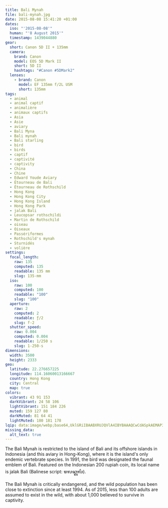 ```yaml
---
title: Bali Mynah
file: bali-mynah.jpg
date: 2015-08-08 15:41:20 +01:00
dates:
  iso: "'2015-08-08'"
  human: "'8 August 2015'"
  timestamp: 1439044880
gear:
  short: Canon 5D II + 135mm
  camera:
    brand: Canon
    model: EOS 5D Mark II
    short: 5D II
    hashtags: "#Canon #5DMark2"
  lenses:
    - brand: Canon
      model: EF 135mm f/2L USM
      short: 135mm
tags:
  - animal
  - animal captif
  - animalière
  - animaux captifs
  - Asia
  - Asie
  - aviary
  - Bali Myna
  - Bali mynah
  - Bali starling
  - bird
  - birds
  - captif
  - captivité
  - captivity
  - China
  - Chine
  - Edward Youde Aviary
  - Étourneau de Bali
  - Étourneau de Rothschild
  - Hong Kong
  - Hong Kong City
  - Hong Kong Island
  - Hong Kong Park
  - jalak Bali
  - Leucopsar rothschildi
  - Martin de Rothschild
  - oiseau
  - Oiseaux
  - Passériformes
  - Rothschild's mynah
  - Sturnidés
  - volière
settings:
  focal_length:
    raw: 135
    computed: 135
    readable: 135 mm
    slug: 135-mm
  iso:
    raw: 100
    computed: 100
    readable: "100"
    slug: "100"
  aperture:
    raw: 2
    computed: 2
    readable: ƒ/2
    slug: f-2
  shutter_speed:
    raw: 0.004
    computed: 0.004
    readable: 1/250 s
    slug: 1-250-s
dimensions:
  width: 3500
  height: 2333
geo:
  latitude: 22.276657225
  longitude: 114.16060013166667
  country: Hong Kong
  city: Central
  map: true
colors:
  vibrant: 43 91 153
  darkVibrant: 24 58 106
  lightVibrant: 151 184 226
  muted: 159 127 80
  darkMuted: 81 64 41
  lightMuted: 180 181 178
lqip: data:image/webp;base64,UklGRiIBAABXRUJQVlA4IBYBAAAQCwCdASpkAEMAP3Giw1i0v7gvMlWbM/AuCWcDsB2QiaUEjB6Mz/rqn/EbNylEqx1OCEpO2+kBZZS+vvqfxmSqpa0mKAiqtn9ABDS/SL0X+UKwwEc/ePPfSRBdpuXox8wAAP7rRmbqheRpzXBN7hs+GTR4nmevq1DKMTheNFG1ZjcVFCmcb7YbNizmgNBYCVtQqfvy8M0A4v2ljaBn5J7Roy5UpT91qA1CBc4/Ro0Re0TpKI65lK/FEtTThN11qPqbdiL/wSPpRb1vqrl2QXmr1GOdcNaEy/VcFYnKtUauZ5bQbHbwskiaT+t20NlOwhXKVYp1sI1yNZ0JYpcLjRpRW9mpf10oVedErztDfCIe7CdIAAAAAA==
missing_data:
  alt_text: true
---
```


The Bali Mynah is restricted to the island of Bali and its offshore islands in Indonesia (and this aviary in Hong-Kong), where it is the island's only endemic vertebrate species. In 1991, the bird was designated the faunal emblem of Bali. Featured on the Indonesian 200 rupiah coin, its local name is jalak Bali (Balinese script: ᬚᬮᬓ᭄ᬩᬮᬶ).

The Bali Mynah is critically endangered, and the wild population has been close to extinction since at least 1994. As of 2015, less than 100 adults are assumed to exist in the wild, with about 1,000 believed to survive in captivity.
